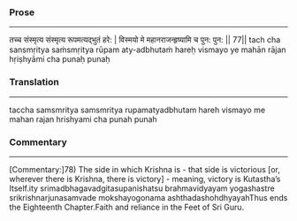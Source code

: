 ### Prose 
 --- 
तच्च संस्मृत्य संस्मृत्य रूपमत्यद्भुतं हरे: |
विस्मयो मे महानराजन्हृष्यामि च पुन: पुन: || 77||
tach cha sansmṛitya saṁsmṛitya rūpam aty-adbhutaṁ hareḥ
vismayo ye mahān rājan hṛiṣhyāmi cha punaḥ punaḥ

### Translation 
 --- 
taccha samsmritya samsmritya rupamatyadbhutam hareh vismayo me mahan rajan hrishyami cha punah punah

### Commentary 
 --- 
[Commentary:]78) The side in which Krishna is - that side is victorious [or, wherever there is Krishna, there is victory] - meaning, victory is Kutastha’s Itself.ity srimadbhagavadgitasupanishatsu brahmavidyayam yogashastre srikrishnarjunasamvade mokshayogonama ashthadashohdhyayahThus ends the Eighteenth Chapter.Faith and reliance in the Feet of Sri Guru.